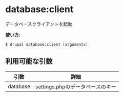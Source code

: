 # database:client
データベースクライアントを起動

**使い方:**
```
$ drupal database:client [arguments]
```

## 利用可能な引数
引数 | 詳細
---------|-------------
database | settings.phpのデータベースのキー

